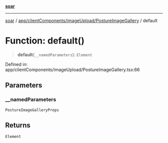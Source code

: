 [**soar**](../../../../../README.md)

***

[soar](../../../../../modules.md) / [app/clientComponents/imageUpload/PostureImageGallery](../README.md) / default

# Function: default()

> **default**(`__namedParameters`): `Element`

Defined in: app/clientComponents/imageUpload/PostureImageGallery.tsx:66

## Parameters

### \_\_namedParameters

`PostureImageGalleryProps`

## Returns

`Element`
